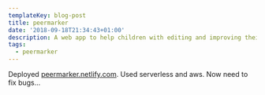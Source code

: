 ```yaml
---
templateKey: blog-post
title: peermarker
date: '2018-09-18T21:34:43+01:00'
description: A web app to help children with editing and improving their writing.
tags:
  - peermarker
---
```

Deployed [peermarker.netlify.com](peermarker.netlify.com).
Used serverless and aws. Now need to fix bugs...
